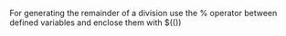 For generating the remainder of a division use the % operator between defined variables and enclose them with $(())